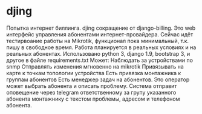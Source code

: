 # djing
Попытка интернет биллинга. djing сокращение от django-billing. Это web интерфейс управления абонентами интернет-провайдера.
Сейчас идёт тестирвоание работы на Mikrotik, функционал пока минимальный, т.к. пишу в свободное время. Работа планируется в реальных условиях и на реальных абонентах.
Использовано python 3, django 1.9, bootstrap 3, и другое в файле requirements.txt
Может:
  Наблюдать за устройствами по snmp
  Отправлять изменения мгновенно на mikrotik
  Привязывать на карте к точкам топологии устройства
  Есть привязка монтажника к группам абонентов
  Есть менеджер задач на абонентов. Это оператор может выбрать абонента и описать проблему. Система отправит оповещение через telegram ответственному за групу указанного абонента монтажнику с текстом проблемы, адресом и телефоном абонента.
